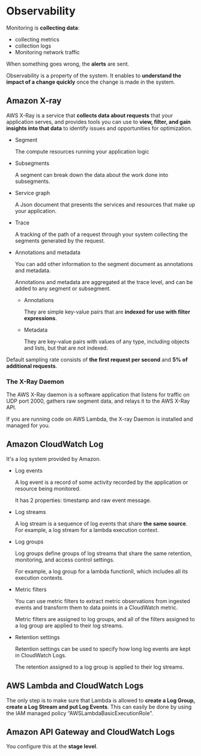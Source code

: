 # Observability

Monitoring is **collecting data**:

- collecting metrics
- collection logs
- Monitoring network traffic

When something goes wrong, the **alerts** are sent.

Observability is a property of the system. It enables to **understand the impact of a change quickly** once the change is made in the system.

## Amazon X-ray

AWS X-Ray is a service that **collects data about requests** that your application serves, and provides tools you can use to **view, filter, and gain insights into that data** to identify issues and opportunities for optimization.

- Segment

  The compute resources running your application logic

- Subsegments

  A segment can break down the data about the work done into subsegments.

- Service graph

  A Json document that presents the services and resources that make up your application.

- Trace

  A tracking of the path of a request through your system collecting the segments generated by the request.

- Annotations and metadata

  You can add other information to the segment document as annotations and metadata.

  Annotations and metadata are aggregated at the trace level, and can be added to any segment or subsegment.

  - Annotations

    They are simple key-value pairs that are **indexed for use with filter expressions**.

  - Metadata

    They are key-value pairs with values of any type, including objects and lists, but that are not indexed.

Default sampling rate consists of **the first request per second** and **5% of additional requests**.

### The X-Ray Daemon

The AWS X-Ray daemon is a software application that listens for traffic on UDP port 2000, gathers raw segment data, and relays it to the AWS X-Ray API.

If you are running code on AWS Lambda, the X-ray Daemon is installed and managed for you.

## Amazon CloudWatch Log

It's a log system provided by Amazon.

- Log events

  A log event is a record of some activity recorded by the application or resource being monitored.

  It has 2 properties: timestamp and raw event message.

- Log streams

  A log stream is a sequence of log events that share **the same source**. For example, a log stream for a lambda execution context.

- Log groups

  Log groups define groups of log streams that share the same retention, monitoring, and access control settings.

  For example, a log group for a lambda functionll, which includes all its execution contexts.

- Metric filters

  You can use metric filters to extract metric observations from ingested events and transform them to data points in a CloudWatch metric.

  Metric filters are assigned to log groups, and all of the filters assigned to a log group are applied to their log streams.

- Retention settings

  Retention settings can be used to specify how long log events are kept in CloudWatch Logs.

  The retention assigned to a log group is applied to their log streams.

## AWS Lambda and CloudWatch Logs

The only step is to make sure that Lambda is allowed to **create a Log Group, create a Log Stream and put Log Events**. This can easily be done by using the IAM managed policy “AWSLambdaBasicExecutionRole”.

## Amazon API Gateway and CloudWatch Logs

You configure this at the **stage level**.
